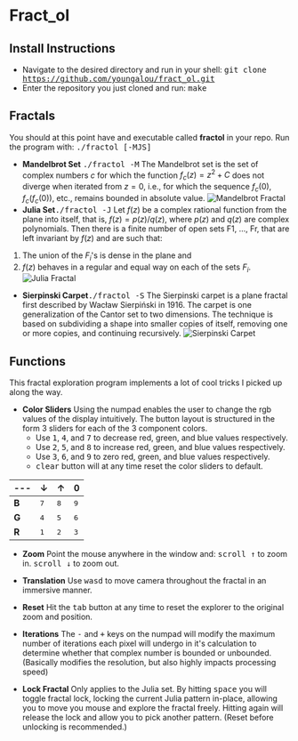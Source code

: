 **Fract_ol**
=======

## Install Instructions
- <i class="icon-folder-open"></i> Navigate to the desired directory and run in your shell:
<kbd>git clone https://github.com/youngalou/fract_ol.git</kbd>
- <i class="icon-folder-open"></i> Enter the repository you just cloned and run:
<kbd>make</kbd>

## Fractals
You should at this point have and executable called **fractol** in your repo.
Run the program with: <kbd>./fractol [-MJS]</kbd>
- **Mandelbrot Set** <kbd>./fractol -M</kbd>
The Mandelbrot set is the set of complex numbers $c$ for which the function $f_c(z) = z^2 + C$ does not diverge when iterated from $z = 0$, i.e., for which the sequence $f_c(0)$, $f_c(f_c(0))$, etc., remains bounded in absolute value.
![Mandelbrot Fractal](http://www.fractalposter.com/images/mandelbrot_set_02_969_720_480.jpg)
- **Julia Set**<kbd>./fractol -J</kbd>
Let $f(z)$ be a complex rational function from the plane into itself, that is, $f(z) = p(z)/q(z)$, where $p(z)$ and $q(z)$ are complex polynomials. Then there is a finite number of open sets F1, ..., Fr, that are left invariant by $f(z)$ and are such that:
1. The union of the $F_i$'s is dense in the plane and
2. $f(z)$ behaves in a regular and equal way on each of the sets $F_i$.
![Julia Fractal](http://nuclear.mutantstargoat.com/articles/sdr_fract/julia_dust_big.png)
- **Sierpinski Carpet**<kbd>./fractol -S</kbd>
The Sierpinski carpet is a plane fractal first described by Wacław Sierpiński in 1916. The carpet is one generalization of the Cantor set to two dimensions. The technique is based on subdividing a shape into smaller copies of itself, removing one or more copies, and continuing recursively.
![Sierpinski Carpet](http://paulbourke.net/fractals/carpet/hadamard.gif)

## Functions
This fractal exploration program implements a lot of cool tricks I picked up along the way.
- **Color Sliders**
Using the numpad enables the user to change the rgb values of the display intuitively. The button layout is structured in the form 3 sliders for each of the 3 component colors.
	- Use <kbd>1</kbd>, <kbd>4</kbd>, and <kbd>7</kbd> to decrease red, green, and blue values respectively.
	- Use <kbd>2</kbd>, <kbd>5</kbd>, and <kbd>8</kbd> to increase red, green, and blue values respectively.
	- Use <kbd>3</kbd>, <kbd>6</kbd>, and <kbd>9</kbd> to zero red, green, and blue values respectively.
	- <kbd>clear</kbd> button will at any time reset the color sliders to default.
	
--- | &darr; | &uarr; | 0
--- | --- | --- | ---
**B** | <kbd>7</kbd> | <kbd>8</kbd> | <kbd>9</kbd>
**G** | <kbd>4</kbd> | <kbd>5</kbd> | <kbd>6</kbd>
**R** | <kbd>1</kbd> | <kbd>2</kbd> | <kbd>3</kbd>

- **Zoom**
Point the mouse anywhere in the window and:
<kbd>scroll &uarr;</kbd> to zoom in.
<kbd>scroll &darr;</kbd> to zoom out.

- **Translation**
Use <kbd>w</kbd><kbd>a</kbd><kbd>s</kbd><kbd>d</kbd> to move camera throughout the fractal in an immersive manner.

- **Reset**
Hit the <kbd>tab</kbd> button at any time to reset the explorer to the original zoom and position.

- **Iterations**
The <kbd>-</kbd> and <kbd>+</kbd> keys on the numpad will modify the maximum number of iterations each pixel will undergo in it's calculation to determine whether that complex number is bounded or unbounded. (Basically modifies the resolution, but also highly impacts processing speed)

- **Lock Fractal**
Only applies to the Julia set. By hitting <kbd>space</kbd> you will toggle fractal lock, locking the current Julia pattern in-place, allowing you to move you mouse and explore the fractal freely. Hitting again will release the lock and allow you to pick another pattern. (Reset before unlocking is recommended.)
